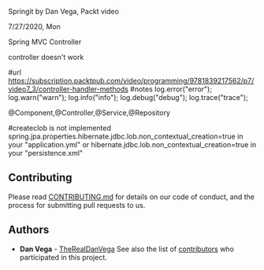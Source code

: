 Springit by Dan Vega, Packt video

7/27/2020, Mon

Spring MVC Controller

controller doesn't work

#url
https://subscription.packtpub.com/video/programming/9781839217562/p7/video7_3/controller-handler-methods
#notes
log.error("error");
log.warn("warn");
log.info("info");
log.debug("debug");
log.trace("trace");

@Component,@Controller,@Service,@Repository


#createclob is not implemented
spring.jpa.properties.hibernate.jdbc.lob.non_contextual_creation=true in your "application.yml"
    or
hibernate.jdbc.lob.non_contextual_creation=true in your "persistence.xml"

## Contributing
Please read [CONTRIBUTING.md](https://gist.github.com/PurpleBooth/b24679402957c63ec426) for details on our code of conduct, and the process for submitting pull requests to us.
## Authors
* **Dan Vega** - [TheRealDanVega](http://www.therealdanvega.com)
See also the list of [contributors](https://github.com/your/project/contributors) who participated in this project.
